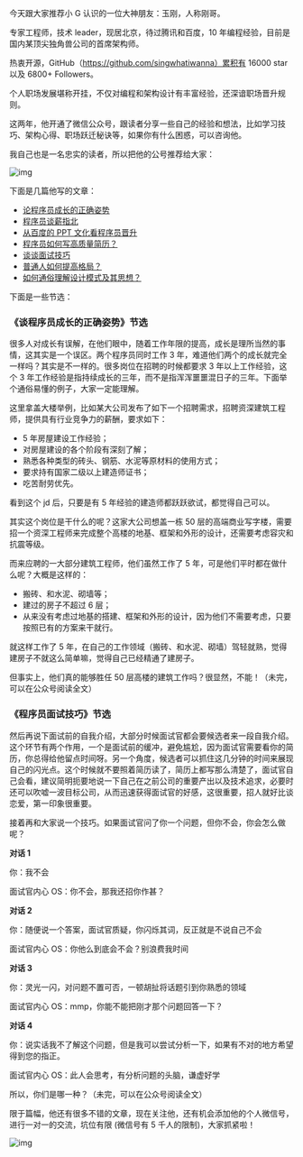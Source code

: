 今天跟大家推荐小 G 认识的一位大神朋友：玉刚，人称刚哥。

专家工程师，技术 leader，现居北京，待过腾讯和百度，10 年编程经验，目前是国内某顶尖独角兽公司的首席架构师。

热衷开源，GitHub（https://github.com/singwhatiwanna）累积有 16000 star 以及 6800+ Followers。

个人职场发展堪称开挂，不仅对编程和架构设计有丰富经验，还深谙职场晋升规则。

这两年，他开通了微信公众号，跟读者分享一些自己的经验和想法，比如学习技巧、架构心得、职场跃迁秘诀等，如果你有什么困惑，可以咨询他。

我自己也是一名忠实的读者，所以把他的公号推荐给大家：

![img](https://mmbiz.qpic.cn/mmbiz_jpg/zKFJDM5V3WzCuhM7bh0WpabAiaMbd751zTAGoIKtXXxbhH5GiaykRAKJfcKJic2Yq8nuO1bdu51WXl0z377M93Jsw/640)

下面是几篇他写的文章：

- [论程序员成长的正确姿势](http://mp.weixin.qq.com/s?__biz=MzIwMTAzMTMxMg==&mid=2649492475&idx=1&sn=43a56a491d8d332b29b5d5375a083231&chksm=8eec8004b99b09122b91e69e6f2ea649b55244483c62c2624b6ff34d0436a55a88b42b4d6c2a&scene=21#wechat_redirect)
- [程序员谈薪指北](http://mp.weixin.qq.com/s?__biz=MzIwMTAzMTMxMg==&mid=2649493282&idx=1&sn=1cb065726ff7c1cf756b80f72f82086d&chksm=8eec84ddb99b0dcbfabb0481dd61b8a0a9264138ef90856edb04c68d4bbc82df9f3c3911d1ad&scene=21#wechat_redirect)
- [从百度的 PPT 文化看程序员晋升](http://mp.weixin.qq.com/s?__biz=MzIwMTAzMTMxMg==&mid=2649493364&idx=1&sn=26a7c2e359ac77b8fb05225b56e70ddc&chksm=8eec848bb99b0d9d2ecf0b7b38e87aeddd2f462819aec627cde73bd13d2eb4ae35eb010519f4&scene=21#wechat_redirect)
- [程序员如何写高质量简历？](http://mp.weixin.qq.com/s?__biz=MzIwMTAzMTMxMg==&mid=2649493682&idx=1&sn=e6f541fbe7b20eb3e8b3fb40ffe56ea3&chksm=8eec9b4db99b125b5ffd85039fc4382a702ee2aeaf313f715536c978e86f4a15b05e96ddc969&scene=21#wechat_redirect)
- [谈谈面试技巧](http://mp.weixin.qq.com/s?__biz=MzIwMTAzMTMxMg==&mid=2649493704&idx=1&sn=50cb1d36564cc8f704f5169b771552a4&chksm=8eec9b37b99b122180f9736e62dcd9413e6eba8ac9320669e1517649a4d3893b5d7a86b7c200&scene=21#wechat_redirect)
- [普通人如何提高格局？](http://mp.weixin.qq.com/s?__biz=MzIwMTAzMTMxMg==&mid=2649494021&idx=1&sn=f819f552d7274f2706055454e2de9eea&chksm=8eec99fab99b10ec1a9c25fd752d80454d6c770dab9929ece23a5a066d0e69da75760e2b6da6&scene=21#wechat_redirect)
- [如何通俗理解设计模式及其思想？](http://mp.weixin.qq.com/s?__biz=MzIwMTAzMTMxMg==&mid=2649492895&idx=1&sn=1bb90c14d5e9693e819d3b0366f28da4&chksm=8eec8660b99b0f760790dfead84f6ab4095207d60e0ad5739c0f0724519ad1dc41dc738166a6&scene=21#wechat_redirect)

下面是一些节选：

### 《谈程序员成长的正确姿势》节选

很多人对成长有误解，在他们眼中，随着工作年限的提高，成长是理所当然的事情，这其实是一个误区。两个程序员同时工作 3 年，难道他们两个的成长就完全一样吗？其实是不一样的。很多岗位在招聘的时候都要求 3 年以上工作经验，这个 3 年工作经验是指持续成长的三年，而不是指浑浑噩噩混日子的三年。下面举个通俗易懂的例子，大家一定能理解。

这里拿盖大楼举例，比如某大公司发布了如下一个招聘需求，招聘资深建筑工程师，提供具有行业竞争力的薪酬，要求如下：

- 5 年房屋建设工作经验；
- 对房屋建设的各个阶段有深刻了解；
- 熟悉各种类型的砖头、钢筋、水泥等原材料的使用方式；
- 要求持有国家二级以上建造师证书；
- 吃苦耐劳优先。

看到这个 jd 后，只要是有 5 年经验的建造师都跃跃欲试，都觉得自己可以。

其实这个岗位是干什么的呢？这家大公司想盖一栋 50 层的高端商业写字楼，需要招一个资深工程师来完成整个高楼的地基、框架和外形的设计，还需要考虑容灾和抗震等级。

而来应聘的一大部分建筑工程师，他们虽然工作了 5 年，可是他们平时都在做什么呢？大概是这样的：

- 搬砖、和水泥、砌墙等；
- 建过的房子不超过 6 层；
- 从来没有考虑过地基的搭建、框架和外形的设计，因为他们不需要考虑，只要按照已有的方案来干就行。

就这样工作了 5 年，在自己的工作领域（搬砖、和水泥、砌墙）驾轻就熟，觉得建房子不就这么简单嘛，觉得自己已经精通了建房子。

但事实上，他们真的能够胜任 50 层高楼的建筑工作吗？很显然，不能！（未完，可以在公众号阅读全文）

### 《程序员面试技巧》节选

然后再说下面试前的自我介绍，大部分时候面试官都会要候选者来一段自我介绍。这个环节有两个作用，一个是面试前的缓冲，避免尴尬，因为面试官需要看你的简历，你总得给他留点时间呀。另一个角度，候选者可以抓住这几分钟的时间来展现自己的闪光点。这个时候就不要照着简历读了，简历上都写那么清楚了，面试官自己会看，建议简明扼要地说一下自己在之前公司的重要产出以及技术追求，必要时还可以吹嘘一波目标公司，从而迅速获得面试官的好感，这很重要，招人就好比谈恋爱，第一印象很重要。

接着再和大家说一个技巧。如果面试官问了你一个问题，但你不会，你会怎么做呢？

**对话 1**

你：我不会

面试官内心 OS：你不会，那我还招你作甚？

**对话 2**

你：随便说一个答案，面试官质疑，你闪烁其词，反正就是不说自己不会

面试官内心 OS：你他么到底会不会？别浪费我时间

**对话 3**

你：灵光一闪，对问题不置可否，一顿胡扯将话题引到你熟悉的领域

面试官内心 OS：mmp，你能不能把刚才那个问题回答一下？

**对话 4**

你：说实话我不了解这个问题，但是我可以尝试分析一下，如果有不对的地方希望得到您的指正。

面试官内心 OS：此人会思考，有分析问题的头脑，谦虚好学

所以，你们是哪一种？（未完，可以在公众号阅读全文）

限于篇幅，他还有很多不错的文章，现在关注他，还有机会添加他的个人微信号，进行一对一的交流，坑位有限 (微信号有 5 千人的限制)，大家抓紧啦！

![img](https://mmbiz.qpic.cn/mmbiz_jpg/zKFJDM5V3WzCuhM7bh0WpabAiaMbd751zTAGoIKtXXxbhH5GiaykRAKJfcKJic2Yq8nuO1bdu51WXl0z377M93Jsw/640)